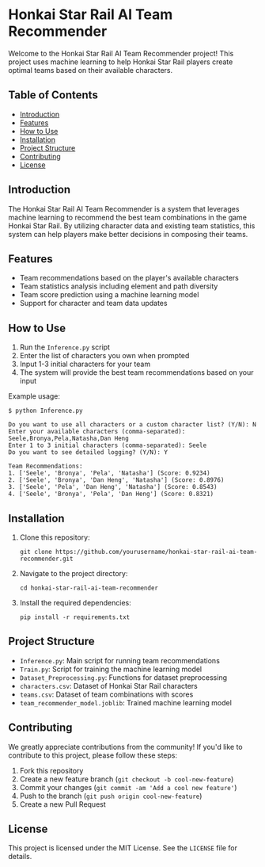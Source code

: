 # Honkai Star Rail AI Team Recommender

Welcome to the Honkai Star Rail AI Team Recommender project! This project uses machine learning to help Honkai Star Rail players create optimal teams based on their available characters.

## Table of Contents
- [Introduction](#introduction)
- [Features](#features)
- [How to Use](#how-to-use)
- [Installation](#installation)
- [Project Structure](#project-structure)
- [Contributing](#contributing)
- [License](#license)

## Introduction

The Honkai Star Rail AI Team Recommender is a system that leverages machine learning to recommend the best team combinations in the game Honkai Star Rail. By utilizing character data and existing team statistics, this system can help players make better decisions in composing their teams.

## Features

- Team recommendations based on the player's available characters
- Team statistics analysis including element and path diversity
- Team score prediction using a machine learning model
- Support for character and team data updates

## How to Use

1. Run the `Inference.py` script
2. Enter the list of characters you own when prompted
3. Input 1-3 initial characters for your team
4. The system will provide the best team recommendations based on your input

Example usage:

```
$ python Inference.py

Do you want to use all characters or a custom character list? (Y/N): N
Enter your available characters (comma-separated): Seele,Bronya,Pela,Natasha,Dan Heng
Enter 1 to 3 initial characters (comma-separated): Seele
Do you want to see detailed logging? (Y/N): Y

Team Recommendations:
1. ['Seele', 'Bronya', 'Pela', 'Natasha'] (Score: 0.9234)
2. ['Seele', 'Bronya', 'Dan Heng', 'Natasha'] (Score: 0.8976)
3. ['Seele', 'Pela', 'Dan Heng', 'Natasha'] (Score: 0.8543)
4. ['Seele', 'Bronya', 'Pela', 'Dan Heng'] (Score: 0.8321)
```

## Installation

1. Clone this repository:
   ```
   git clone https://github.com/yourusername/honkai-star-rail-ai-team-recommender.git
   ```
2. Navigate to the project directory:
   ```
   cd honkai-star-rail-ai-team-recommender
   ```
3. Install the required dependencies:
   ```
   pip install -r requirements.txt
   ```

## Project Structure

- `Inference.py`: Main script for running team recommendations
- `Train.py`: Script for training the machine learning model
- `Dataset_Preprocessing.py`: Functions for dataset preprocessing
- `characters.csv`: Dataset of Honkai Star Rail characters
- `teams.csv`: Dataset of team combinations with scores
- `team_recommender_model.joblib`: Trained machine learning model

## Contributing

We greatly appreciate contributions from the community! If you'd like to contribute to this project, please follow these steps:

1. Fork this repository
2. Create a new feature branch (`git checkout -b cool-new-feature`)
3. Commit your changes (`git commit -am 'Add a cool new feature'`)
4. Push to the branch (`git push origin cool-new-feature`)
5. Create a new Pull Request

## License

This project is licensed under the MIT License. See the `LICENSE` file for details.
